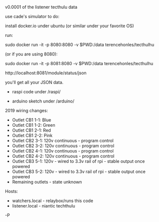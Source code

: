v0.0001 of the listener tecthulu data

use cade's simulator to do:

install docker.io under ubuntu (or similar under your favorite OS)

run:

sudo docker run -it -p 8080:8080 -v $PWD:/data terencehonles/tecthulhu

(or if you are using 8080):

sudo docker run -it -p 8081:8080 -v $PWD:/data terencehonles/tecthulhu

http://localhost:8081/module/status/json

you'll get all your JSON data.

* raspi code under /raspi/

* arduino sketch under /arduino/

2019 wiring changes:
* Outlet CB1 1-1: Blue
* Outlet CB1 1-2: Green
* Outlet CB1 2-1: Red
* Outlet CB1 2-2: Pink
* Outlet CB2 3-1: 120v continuous - program control
* Outlet CB2 3-2: 120v continuous - program control
* Outlet CB2 4-1: 120v continuous - program control
* Outlet CB2 4-2: 120v continuous - program control
* Outlet CB3 5-1: 120v - wired to 3.3v rail of rpi - stable output once powered
* Outlet CB3 5-2: 120v - wired to 3.3v rail of rpi - stable output once powered
* Remaining outlets - state unknown

Hosts:
* watchers.local - relaybox/runs this code
* listener.local - niantic techthulu

-P
